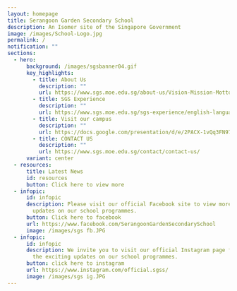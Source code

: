 ```yaml
---
layout: homepage
title: Serangoon Garden Secondary School
description: An Isomer site of the Singapore Government
image: /images/School-Logo.jpg
permalink: /
notification: ""
sections:
  - hero:
      background: /images/sgsbanner04.gif
      key_highlights:
        - title: About Us
          description: ""
          url: https://www.sgs.moe.edu.sg/about-us/Vision-Mission-Motto-Values/
        - title: SGS Experience
          description: ""
          url: https://www.sgs.moe.edu.sg/sgs-experience/english-language-and-literature/
        - title: Visit our campus
          description: ""
          url: https://docs.google.com/presentation/d/e/2PACX-1vQq3FN97K_YRNSyDB8sM-0flcUuwGp5C4TAZr6RiUR27oMjiQY6s97Z-WMKBQp9pmcm3ImSWZzpjnFJ/embed?start=false&loop=false&delayms=3000
        - title: CONTACT US
          description: ""
          url: https://www.sgs.moe.edu.sg/contact/contact-us/
      variant: center
  - resources:
      title: Latest News
      id: resources
      button: Click here to view more
  - infopic:
      id: infopic
      description: Please visit our official Facebook site to view more exciting
        updates on our school programmes.
      button: Click here to facebook
      url: https://www.facebook.com/SerangoonGardenSecondarySchool
      image: /images/sgs fb.JPG
  - infopic:
      id: infopic
      description: We invite you to visit our official Instagram page for a glimpse of
        the exciting updates on our school programmes.
      button: click here to instagram
      url: https://www.instagram.com/official.sgss/
      image: /images/sgs ig.JPG
---
```

